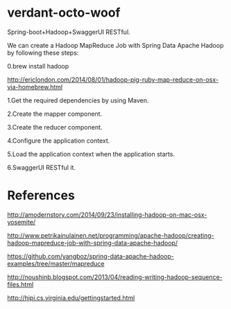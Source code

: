 # verdant-octo-woof
Spring-boot+Hadoop+SwaggerUI RESTful.

We can create a Hadoop MapReduce Job with Spring Data Apache Hadoop by following these steps:

0.brew install hadoop

http://ericlondon.com/2014/08/01/hadoop-pig-ruby-map-reduce-on-osx-via-homebrew.html

1.Get the required dependencies by using Maven.

2.Create the mapper component.

3.Create the reducer component.

4.Configure the application context.

5.Load the application context when the application starts.

6.SwaggerUI RESTful it.

# References

http://amodernstory.com/2014/09/23/installing-hadoop-on-mac-osx-yosemite/

http://www.petrikainulainen.net/programming/apache-hadoop/creating-hadoop-mapreduce-job-with-spring-data-apache-hadoop/

https://github.com/yangboz/spring-data-apache-hadoop-examples/tree/master/mapreduce

http://noushinb.blogspot.com/2013/04/reading-writing-hadoop-sequence-files.html

http://hipi.cs.virginia.edu/gettingstarted.html
